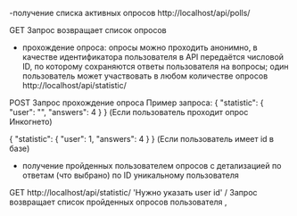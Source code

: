 -получение списка активных опросов
http://localhost/api/polls/

GET Запрос возвращает список опросов

- прохождение опроса: опросы можно проходить анонимно, в качестве идентификатора пользователя в API передаётся числовой ID, по которому сохраняются ответы пользователя на вопросы; один пользователь может участвовать в любом количестве опросов
http://localhost/api/statistic/

POST Запрос прохождение опроса
Пример запроса:
{
    "statistic": 
        {
            "user": "",
            "answers": 4
        }
}
(Если пользователь проходит опрос Инкогнето)

{
    "statistic": 
        {
            "user": 1,
            "answers": 4
        }
}
(Если пользователь имеет id в базе)


- получение пройденных пользователем опросов с детализацией по ответам (что выбрано) по ID уникальному пользователя

GET http://localhost/api/statistic/ 'Нужно указать user id' / 
Запрос возвращает список пройденных опросов пользователя , 